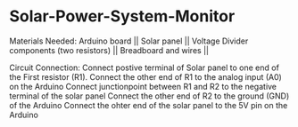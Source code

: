 # Solar-Power-System-Monitor

Materials Needed: 
    Arduino board ||
    Solar panel ||
    Voltage Divider components (two resistors) ||
    Breadboard and wires ||
  

Circuit Connection:
    Connect postive terminal of Solar panel to one end of the First resistor (R1).
    Connect the other end of R1 to the analog input (A0) on the Arduino
    Connect junctionpoint between R1 and R2 to the negative terminal of the solar panel
    Connect the other end of R2 to the ground (GND) of the Arduino
    Connect the ohter end of the solar panel to the 5V pin on the Arduino
